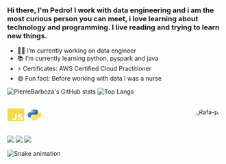 ### Hi there, I'm Pedro! I work with data engineering and i am the most curious person you can meet, i love learning about technology and programming. I live reading and trying to learn new things.

- 👨‍💻 I’m currently working on data engineer
- 📚 I’m currently learning python, pyspark and java
- ⚡ Certificates: AWS Certified Cloud Practitioner
- 😄 Fun fact: Before working with data I was a nurse

![PierreBarboza's GitHub stats](https://github-readme-stats.vercel.app/api?username=PierreBarboza)
![Top Langs](https://github-readme-stats.vercel.app/api/top-langs/?username=PierreBarboza&layout=compact)

<div style="display: inline_block"><br>
  <img align="center" alt="Pierre-Js" height="30" width="40" src="https://raw.githubusercontent.com/devicons/devicon/master/icons/javascript/javascript-plain.svg">
  <img align="center" alt="Pierre-Python" height="30" width="40" src="https://raw.githubusercontent.com/devicons/devicon/master/icons/python/python-original.svg">
  <img align="right" alt="Rafa-pic" height="150" style="border-radius:50px;" src="https://i.kym-cdn.com/photos/images/newsfeed/001/315/785/807.gif?width=676&height=676">
</div>
<br>
<br>
<div>
  <a href="https://www.instagram.com/h.barboza_/" target="_blank"><img src="https://img.shields.io/badge/-Instagram-%23E4405F?style=for-the-badge&logo=instagram&logoColor=white" target="_blank"></a>
  <a href = "mailto:phcorp.dev@gmail.com"><img src="https://img.shields.io/badge/-Gmail-%23333?style=for-the-badge&logo=gmail&logoColor=white" target="_blank"></a>
  <a href="https://www.linkedin.com/in/pedro-henrique-leite-barboza-66522a227" target="_blank"><img src="https://img.shields.io/badge/-LinkedIn-%230077B5?style=for-the-badge&logo=linkedin&logoColor=white" target="_blank"></a> 
</div>

![Snake animation](https://github.com/danielbped/danielbped/blob/output/github-contribution-grid-snake.svg)
